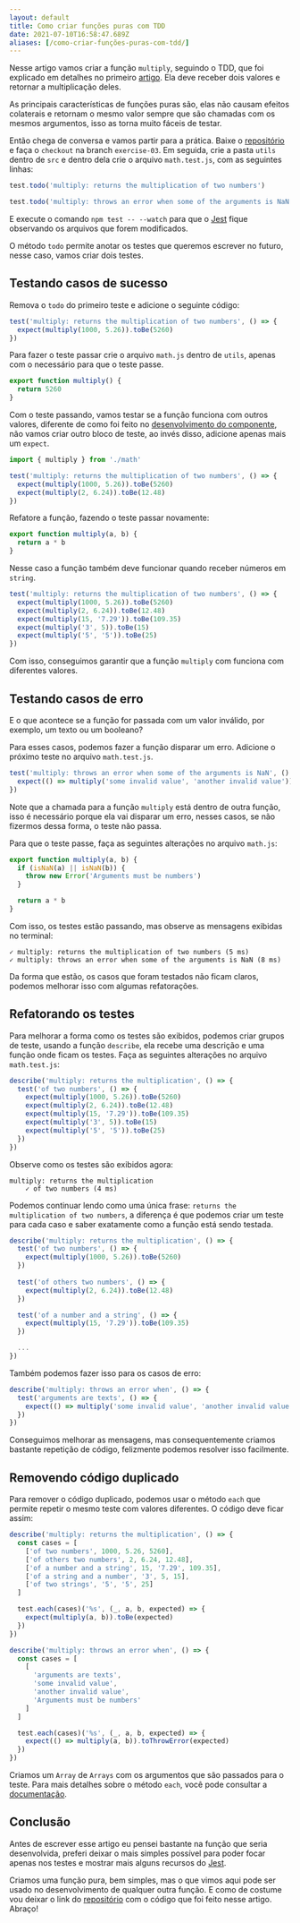```yaml
---
layout: default
title: Como criar funções puras com TDD
date: 2021-07-10T16:58:47.689Z
aliases: [/como-criar-funções-puras-com-tdd/]
---
```

Nesse artigo vamos criar a função `multiply`, seguindo o TDD, que foi explicado em detalhes no primeiro [artigo](https://dev.to/felipecesr/como-criar-um-componente-react-com-tdd-236p). Ela deve receber dois valores e retornar a multiplicação deles.

As principais características de funções puras são, elas não causam efeitos colaterais e retornam o mesmo valor sempre que são chamadas com os mesmos argumentos, isso as torna muito fáceis de testar.

Então chega de conversa e vamos partir para a prática. Baixe o [repositório](https://github.com/felipecesr/react-com-tdd-na-pratica/tree/master) e faça o `checkout` na branch `exercise-03`. Em seguida, crie a pasta `utils` dentro de `src` e dentro dela crie o arquivo `math.test.js`, com as seguintes linhas:

```javascript
test.todo('multiply: returns the multiplication of two numbers')

test.todo('multiply: throws an error when some of the arguments is NaN')
```

E execute o comando `npm test -- --watch` para que o [Jest](https://jestjs.io/) fique observando os arquivos que forem modificados.

O método `todo` permite anotar os testes que queremos escrever no futuro, nesse caso, vamos criar dois testes.

## Testando casos de sucesso

Remova o `todo` do primeiro teste e adicione o seguinte código:

```javascript
test('multiply: returns the multiplication of two numbers', () => {
  expect(multiply(1000, 5.26)).toBe(5260)
})
```

Para fazer o teste passar crie o arquivo `math.js` dentro de `utils`, apenas com o necessário para que o teste passe.

```javascript
export function multiply() {
  return 5260
}
```

Com o teste passando, vamos testar se a função funciona com outros valores, diferente de como foi feito no [desenvolvimento do componente](https://dev.to/felipecesr/como-criar-um-componente-react-com-tdd-236p), não vamos criar outro bloco de teste, ao invés disso, adicione apenas mais um `expect`.

```javascript
import { multiply } from './math'

test('multiply: returns the multiplication of two numbers', () => {
  expect(multiply(1000, 5.26)).toBe(5260)
  expect(multiply(2, 6.24)).toBe(12.48)
})
```

Refatore a função, fazendo o teste passar novamente:

```javascript
export function multiply(a, b) {
  return a * b
}
```

Nesse caso a função também deve funcionar quando receber números em `string`.

```javascript
test('multiply: returns the multiplication of two numbers', () => {
  expect(multiply(1000, 5.26)).toBe(5260)
  expect(multiply(2, 6.24)).toBe(12.48)
  expect(multiply(15, '7.29')).toBe(109.35)
  expect(multiply('3', 5)).toBe(15)
  expect(multiply('5', '5')).toBe(25)
})
```

Com isso, conseguimos garantir que a função `multiply` com funciona com diferentes valores.

## Testando casos de erro

E o que acontece se a função for passada com um valor inválido, por exemplo, um texto ou um booleano?

Para esses casos, podemos fazer a função disparar um erro. Adicione o próximo teste no arquivo `math.test.js`.

```javascript
test('multiply: throws an error when some of the arguments is NaN', () => {
  expect(() => multiply('some invalid value', 'another invalid value')).toThrowError('Arguments must be numbers')
})
```

Note que a chamada para a função `multiply` está dentro de outra função, isso é necessário porque ela vai disparar um erro, nesses casos, se não fizermos dessa forma, o teste não passa.

Para que o teste passe, faça as seguintes alterações no arquivo `math.js`:

```javascript
export function multiply(a, b) {
  if (isNaN(a) || isNaN(b)) {
    throw new Error('Arguments must be numbers')
  }

  return a * b
}
```

Com isso, os testes estão passando, mas observe as mensagens exibidas no terminal:

```
✓ multiply: returns the multiplication of two numbers (5 ms)
✓ multiply: throws an error when some of the arguments is NaN (8 ms)
```

Da forma que estão, os casos que foram testados não ficam claros, podemos melhorar isso com algumas refatorações.

## Refatorando os testes

Para melhorar a forma como os testes são exibidos, podemos criar grupos de teste, usando a função `describe`, ela recebe uma descrição e uma função onde ficam os testes. Faça as seguintes alterações no arquivo `math.test.js`:

```javascript
describe('multiply: returns the multiplication', () => {
  test('of two numbers', () => {
    expect(multiply(1000, 5.26)).toBe(5260)
    expect(multiply(2, 6.24)).toBe(12.48)
    expect(multiply(15, '7.29')).toBe(109.35)
    expect(multiply('3', 5)).toBe(15)
    expect(multiply('5', '5')).toBe(25)
  })
})
```

Observe como os testes são exibidos agora:

```
multiply: returns the multiplication
    ✓ of two numbers (4 ms)
```

Podemos continuar lendo como uma única frase: `returns the multiplication of two numbers`, a diferença é que podemos criar um teste para cada caso e saber exatamente como a função está sendo testada.

```javascript
describe('multiply: returns the multiplication', () => {
  test('of two numbers', () => {
    expect(multiply(1000, 5.26)).toBe(5260)
  })
  
  test('of others two numbers', () => {
    expect(multiply(2, 6.24)).toBe(12.48)
  })

  test('of a number and a string', () => {
    expect(multiply(15, '7.29')).toBe(109.35)
  })

  ...
})
```

Também podemos fazer isso para os casos de erro:

```javascript
describe('multiply: throws an error when', () => {
  test('arguments are texts', () => {
    expect(() => multiply('some invalid value', 'another invalid value')).toThrowError('Arguments must be numbers')
  })
})
```

Conseguimos melhorar as mensagens, mas consequentemente criamos bastante repetição de código, felizmente podemos resolver isso facilmente.

## Removendo código duplicado

Para remover o código duplicado, podemos usar o método `each` que permite repetir o mesmo teste com valores diferentes. O código deve ficar assim:

```javascript
describe('multiply: returns the multiplication', () => {
  const cases = [
    ['of two numbers', 1000, 5.26, 5260],
    ['of others two numbers', 2, 6.24, 12.48],
    ['of a number and a string', 15, '7.29', 109.35],
    ['of a string and a number', '3', 5, 15],
    ['of two strings', '5', '5', 25]
  ]

  test.each(cases)('%s', (_, a, b, expected) => {
    expect(multiply(a, b)).toBe(expected)
  })
})

describe('multiply: throws an error when', () => {
  const cases = [
    [
      'arguments are texts',
      'some invalid value',
      'another invalid value',
      'Arguments must be numbers'
    ]
  ]

  test.each(cases)('%s', (_, a, b, expected) => {
    expect(() => multiply(a, b)).toThrowError(expected)
  })
})
```

Criamos um `Array` de `Arrays` com os argumentos que são passados para o teste. Para mais detalhes sobre o método `each`, você pode consultar a [documentação](https://jestjs.io/docs/api#testeachtablename-fn-timeout).

## Conclusão

Antes de escrever esse artigo eu pensei bastante na função que seria desenvolvida, preferi deixar o mais simples possível para poder focar apenas nos testes e mostrar mais alguns recursos do [Jest](https://jestjs.io/docs/api#testeachtablename-fn-timeout).

Criamos uma função pura, bem simples, mas o que vimos aqui pode ser usado no desenvolvimento de qualquer outra função. E como de costume vou deixar o link do [repositório](https://github.com/felipecesr/react-com-tdd-na-pratica/tree/exercise-04) com o código que foi feito nesse artigo. Abraço!